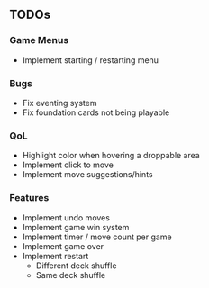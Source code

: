 ## TODOs

### Game Menus
- Implement starting / restarting menu

### Bugs
- Fix eventing system
- Fix foundation cards not being playable

### QoL
- Highlight color when hovering a droppable area
- Implement click to move
- Implement move suggestions/hints

### Features
- Implement undo moves
- Implement game win system
- Implement timer / move count per game
- Implement game over
- Implement restart
    - Different deck shuffle
    - Same deck shuffle


